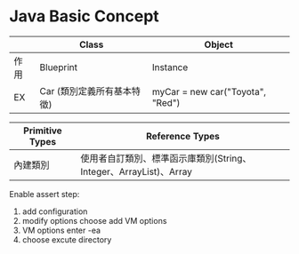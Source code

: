 # Java Basic Concept

|  | Class            | Object                           |
|--|------------------|----------------------------------|
| 作用 | Blueprint        | Instance                         |
| EX | Car (類別定義所有基本特徵) | myCar = new car("Toyota", "Red") |

| Primitive Types | Reference Types |
|-----------------|-----------------|
| 內建類別            | 使用者自訂類別、標準函示庫類別(String、Integer、ArrayList)、Array |

Enable assert step:
1. add configuration
2. modify options choose add VM options
3. VM options enter -ea
4. choose excute directory
